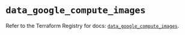# `data_google_compute_images`

Refer to the Terraform Registry for docs: [`data_google_compute_images`](https://registry.terraform.io/providers/hashicorp/google/6.34.0/docs/data-sources/compute_images).
